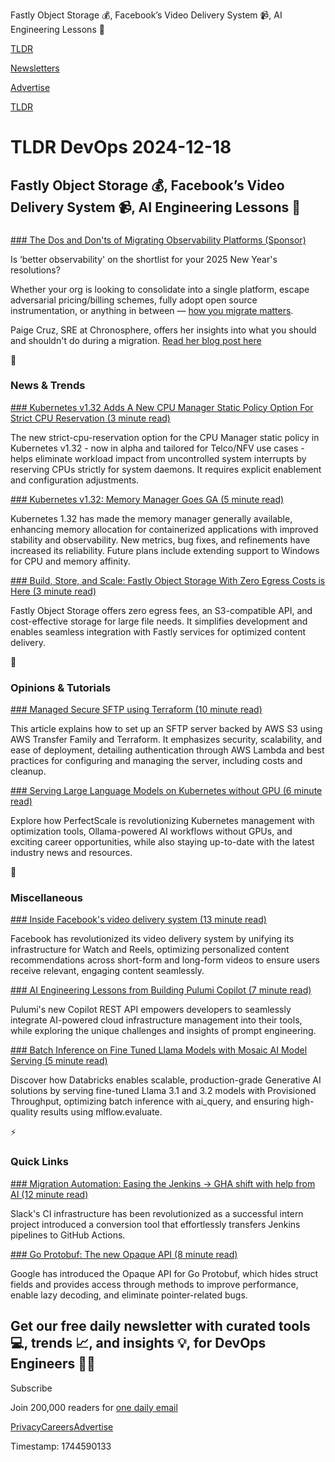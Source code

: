Fastly Object Storage 💰, Facebook’s Video Delivery System 📹, AI Engineering Lessons 🔮

[TLDR](/)

[Newsletters](/newsletters)

[Advertise](https://advertise.tldr.tech/)

[TLDR](/)

# TLDR DevOps 2024-12-18

## Fastly Object Storage 💰, Facebook’s Video Delivery System 📹, AI Engineering Lessons 🔮

### 

[### The Dos and Don'ts of Migrating Observability Platforms (Sponsor)](https://chronosphere.io/learn/observability-platform-migration/?utm_medium=newsletter&amp;utm_source=tldr-devops&amp;utm_campaign=20241218)

Is ‘better observability' on the shortlist for your 2025 New Year's resolutions?

Whether your org is looking to consolidate into a single platform, escape adversarial pricing/billing schemes, fully adopt open source instrumentation, or anything in between — [how you migrate matters](https://chronosphere.io/learn/observability-platform-migration/?utm_medium=newsletter&utm_source=tldr-devops&utm_campaign=20241218).

Paige Cruz, SRE at Chronosphere, offers her insights into what you should and shouldn't do during a migration. [Read her blog post here](https://chronosphere.io/learn/observability-platform-migration/?utm_medium=newsletter&utm_source=tldr-devops&utm_campaign=20241218)

📱

### News & Trends

[### Kubernetes v1.32 Adds A New CPU Manager Static Policy Option For Strict CPU Reservation (3 minute read)](https://kubernetes.io/blog/2024/12/16/cpumanager-strict-cpu-reservation/?utm_source=tldrdevops)

The new strict-cpu-reservation option for the CPU Manager static policy in Kubernetes v1.32 - now in alpha and tailored for Telco/NFV use cases - helps eliminate workload impact from uncontrolled system interrupts by reserving CPUs strictly for system daemons. It requires explicit enablement and configuration adjustments.

[### Kubernetes v1.32: Memory Manager Goes GA (5 minute read)](https://kubernetes.io/blog/2024/12/13/memory-manager-goes-ga/?utm_source=tldrdevops)

Kubernetes 1.32 has made the memory manager generally available, enhancing memory allocation for containerized applications with improved stability and observability. New metrics, bug fixes, and refinements have increased its reliability. Future plans include extending support to Windows for CPU and memory affinity.

[### Build, Store, and Scale: Fastly Object Storage With Zero Egress Costs is Here (3 minute read)](https://www.fastly.com/blog/build-store-scale-fastly-object-storage-with-zero-egress-costs-here?utm_source=tldrdevops)

Fastly Object Storage offers zero egress fees, an S3-compatible API, and cost-effective storage for large file needs. It simplifies development and enables seamless integration with Fastly services for optimized content delivery.

🚀

### Opinions & Tutorials

[### Managed Secure SFTP using Terraform (10 minute read)](https://darryl-ruggles.cloud/managed-secure-sftp-using-terraform?utm_source=tldrdevops)

This article explains how to set up an SFTP server backed by AWS S3 using AWS Transfer Family and Terraform. It emphasizes security, scalability, and ease of deployment, detailing authentication through AWS Lambda and best practices for configuring and managing the server, including costs and cleanup.

[### Serving Large Language Models on Kubernetes without GPU (6 minute read)](https://www.perfectscale.io/blog/llms-without-gpus?utm_source=tldrdevops)

Explore how PerfectScale is revolutionizing Kubernetes management with optimization tools, Ollama-powered AI workflows without GPUs, and exciting career opportunities, while also staying up-to-date with the latest industry news and resources.

🎁

### Miscellaneous

[### Inside Facebook's video delivery system (13 minute read)](https://engineering.fb.com/2024/12/10/video-engineering/inside-facebooks-video-delivery-system/?utm_source=tldrdevops)

Facebook has revolutionized its video delivery system by unifying its infrastructure for Watch and Reels, optimizing personalized content recommendations across short-form and long-form videos to ensure users receive relevant, engaging content seamlessly.

[### AI Engineering Lessons from Building Pulumi Copilot (7 minute read)](https://www.pulumi.com/blog/copilot-lessons/?utm_source=tldrdevops)

Pulumi's new Copilot REST API empowers developers to seamlessly integrate AI-powered cloud infrastructure management into their tools, while exploring the unique challenges and insights of prompt engineering.

[### Batch Inference on Fine Tuned Llama Models with Mosaic AI Model Serving (5 minute read)](https://www.databricks.com/blog/batch-inference-fine-tuned-llama-models-mosaic-ai-model-serving?utm_source=tldrdevops)

Discover how Databricks enables scalable, production-grade Generative AI solutions by serving fine-tuned Llama 3.1 and 3.2 models with Provisioned Throughput, optimizing batch inference with ai\_query, and ensuring high-quality results using mlflow.evaluate.

⚡️

### Quick Links

[### Migration Automation: Easing the Jenkins → GHA shift with help from AI (12 minute read)](https://slack.engineering/migration-automation-easing-the-jenkins-%e2%86%92-gha-shift-with-help-from-ai/?utm_source=tldrdevops)

Slack's CI infrastructure has been revolutionized as a successful intern project introduced a conversion tool that effortlessly transfers Jenkins pipelines to GitHub Actions.

[### Go Protobuf: The new Opaque API (8 minute read)](https://go.dev/blog/protobuf-opaque?utm_source=tldrdevops)

Google has introduced the Opaque API for Go Protobuf, which hides struct fields and provides access through methods to improve performance, enable lazy decoding, and eliminate pointer-related bugs.

## Get our free daily newsletter with curated tools 💻, trends 📈, and insights 💡, for DevOps Engineers 👨‍💻

Subscribe

Join 200,000 readers for [one daily email](/api/latest/devops)

[Privacy](/privacy)[Careers](https://jobs.ashbyhq.com/tldr.tech)[Advertise](/devops/advertise)

Timestamp: 1744590133